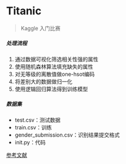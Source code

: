 # Titanic
> Kaggle 入门比赛

##### 处理流程

1. 通过数据可视化筛选相关性强的属性
2. 使用随机森林算法填充缺失的属性
3. 对无等级的离散值做one-hsot编码
4. 将差别大的数据做归一化
5. 使用逻辑回归算法得到训练模型

##### 数据集
* test.csv：测试数据
* train.csv：训练
* gender_submission.csv：识别结果提交格式
* init.py：代码

[参考文献](http://blog.csdn.net/han_xiaoyang/article/details/49797143)
